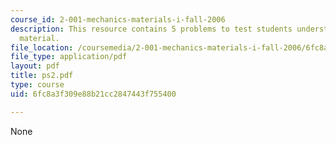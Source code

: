 ```yaml
---
course_id: 2-001-mechanics-materials-i-fall-2006
description: This resource contains 5 problems to test students understanding of course
  material.
file_location: /coursemedia/2-001-mechanics-materials-i-fall-2006/6fc8a3f309e88b21cc2847443f755400_ps2.pdf
file_type: application/pdf
layout: pdf
title: ps2.pdf
type: course
uid: 6fc8a3f309e88b21cc2847443f755400

---
```

None
